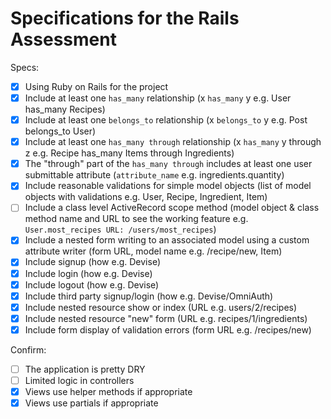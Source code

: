 # Specifications for the Rails Assessment

Specs:
- [x] Using Ruby on Rails for the project
- [x] Include at least one `has_many` relationship (x `has_many` y e.g. User has_many Recipes)
- [x] Include at least one `belongs_to` relationship (x `belongs_to` y e.g. Post belongs_to User)
- [x] Include at least one `has_many through` relationship (x `has_many` y through z e.g. Recipe has_many Items through Ingredients)
- [x] The "through" part of the `has_many through` includes at least one user submittable attribute (`attribute_name` e.g. ingredients.quantity)
- [x] Include reasonable validations for simple model objects (list of model objects with validations e.g. User, Recipe, Ingredient, Item)
- [ ] Include a class level ActiveRecord scope method (model object & class method name and URL to see the working feature e.g. `User.most_recipes URL: /users/most_recipes`)
- [x] Include a nested form writing to an associated model using a custom attribute writer (form URL, model name e.g. /recipe/new, Item)
- [x] Include signup (how e.g. Devise)
- [x] Include login (how e.g. Devise)
- [x] Include logout (how e.g. Devise)
- [x] Include third party signup/login (how e.g. Devise/OmniAuth)
- [x] Include nested resource show or index (URL e.g. users/2/recipes)
- [x] Include nested resource "new" form (URL e.g. recipes/1/ingredients)
- [x] Include form display of validation errors (form URL e.g. /recipes/new)

Confirm:
- [ ] The application is pretty DRY
- [ ] Limited logic in controllers
- [x] Views use helper methods if appropriate
- [x] Views use partials if appropriate